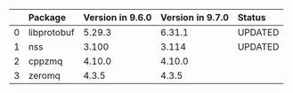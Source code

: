 <!-- markdown-link-check-disable -->

|    | Package     | Version in 9.6.0   | Version in 9.7.0   | Status   |
|---:|:------------|:-------------------|:-------------------|:---------|
|  0 | libprotobuf | 5.29.3             | 6.31.1             | UPDATED  |
|  1 | nss         | 3.100              | 3.114              | UPDATED  |
|  2 | cppzmq      | 4.10.0             | 4.10.0             |          |
|  3 | zeromq      | 4.3.5              | 4.3.5              |          |